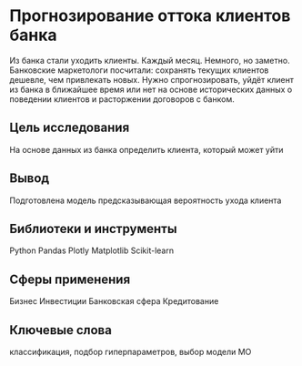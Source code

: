 # Прогнозирование оттока клиентов банка

Из банка стали уходить клиенты. Каждый месяц. Немного, но заметно. Банковские маркетологи посчитали: сохранять текущих клиентов дешевле, чем привлекать новых. Нужно спрогнозировать, уйдёт клиент из банка в ближайшее время или нет на основе исторических данных о поведении клиентов и расторжении договоров с банком.

## Цель исследования
На основе данных из банка определить клиента, который может уйти

## Вывод
Подготовлена модель предсказывающая вероятность ухода клиента

## Библиотеки и инструменты
Python Pandas Plotly Matplotlib Scikit-learn

## Сферы применения
Бизнес Инвестиции Банковская сфера Кредитование

## Ключевые слова
классификация, подбор гиперпараметров, выбор модели МО
